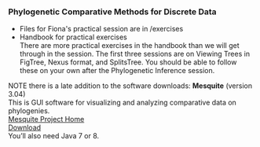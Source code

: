 ### Phylogenetic Comparative Methods for Discrete Data  

- Files for Fiona's practical session are in /exercises  
- Handbook for practical exercises  
There are more practical exercises in the handbook than we will get through in the session. The first three sessions are on Viewing Trees in FigTree, Nexus format, and SplitsTree. You should be able to follow these on your own after the Phylogenetic Inference session.  
  
NOTE there is a late addition to the software downloads: **Mesquite** (version 3.04)  
This is GUI software for visualizing and analyzing comparative data on phylogenies.  
[Mesquite Project Home](http://mesquiteproject.org)  
[Download](https://github.com/MesquiteProject/MesquiteCore/releases)  
You’ll also need Java 7 or 8.  


 

